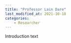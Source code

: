 ```yaml
---
title: "Professor Lain Dare"
last_modified_at: 2021-10-18
categories:
    - Researcher
---
```


Introduction text
